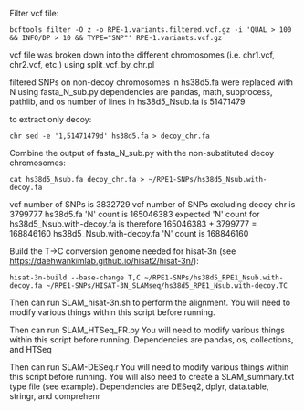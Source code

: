 Filter vcf file:

	bcftools filter -O z -o RPE-1.variants.filtered.vcf.gz -i 'QUAL > 100 && INFO/DP > 10 && TYPE="SNP"' RPE-1.variants.vcf.gz

vcf file was broken down into the different chromosomes (i.e. chr1.vcf, chr2.vcf, etc.) using split_vcf_by_chr.pl

filtered SNPs on non-decoy chromosomes in hs38d5.fa were replaced with N using fasta_N_sub.py
    dependencies are pandas, math, subprocess, pathlib, and os
number of lines in hs38d5_Nsub.fa is 51471479

to extract only decoy:

    chr sed -e '1,51471479d' hs38d5.fa > decoy_chr.fa

Combine the output of fasta_N_sub.py with the non-substituted decoy chromosomes:

    cat hs38d5_Nsub.fa decoy_chr.fa > ~/RPE1-SNPs/hs38d5_Nsub.with-decoy.fa

vcf number of SNPs is 3832729
vcf number of SNPs excluding decoy chr is 3799777
hs38d5.fa 'N' count is 165046383
expected 'N' count for hs38d5_Nsub.with-decoy.fa is therefore 165046383 + 3799777 = 168846160
hs38d5_Nsub.with-decoy.fa 'N' count is 168846160

Build the T->C conversion genome needed for hisat-3n (see https://daehwankimlab.github.io/hisat2/hisat-3n/):
    
    hisat-3n-build --base-change T,C ~/RPE1-SNPs/hs38d5_RPE1_Nsub.with-decoy.fa ~/RPE1-SNPs/HISAT-3N_SLAMseq/hs38d5_RPE1_Nsub.with-decoy.TC

Then can run SLAM_hisat-3n.sh to perform the alignment.
    You will need to modify various things within this script before running.

Then can run SLAM_HTSeq_FR.py
    You will need to modify various things within this script before running.
    Dependencies are pandas, os, collections, and HTSeq

Then can run SLAM-DESeq.r
    You will need to modify various things within this script before running.
    You will also need to create a SLAM_summary.txt type file (see example).
    Dependencies are DESeq2, dplyr, data.table, stringr, and comprehenr

